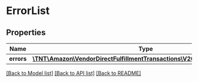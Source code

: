 # ErrorList

## Properties
Name | Type | Description | Notes
------------ | ------------- | ------------- | -------------
**errors** | [**\TNT\Amazon\VendorDirectFulfillmentTransactions\V20211228\Model\Error[]**](Error.md) |  | 

[[Back to Model list]](../README.md#documentation-for-models) [[Back to API list]](../README.md#documentation-for-api-endpoints) [[Back to README]](../README.md)


